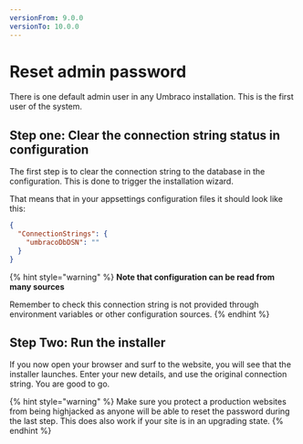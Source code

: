 ```yaml
---
versionFrom: 9.0.0
versionTo: 10.0.0
---
```


# Reset admin password

There is one default admin user in any Umbraco installation. This is the first user of the system.

## Step one: Clear the connection string status in configuration

The first step is to clear the connection string to the database in the configuration. This is done to trigger the installation wizard.

That means that in your appsettings configuration files it should look like this:

```json
{
  "ConnectionStrings": {
    "umbracoDbDSN": ""
  }
}
```

{% hint style="warning" %}
**Note that configuration can be read from many sources**

Remember to check this connection string is not provided through environment variables or other configuration sources.
{% endhint %}

## Step Two: Run the installer

If you now open your browser and surf to the website, you will see that the installer launches.
Enter your new details, and use the original connection string. You are good to go.

{% hint style="warning" %}
Make sure you protect a production websites from being highjacked as anyone will be able to reset the password during the last step.
This does also work if your site is in an upgrading state.
{% endhint %}
